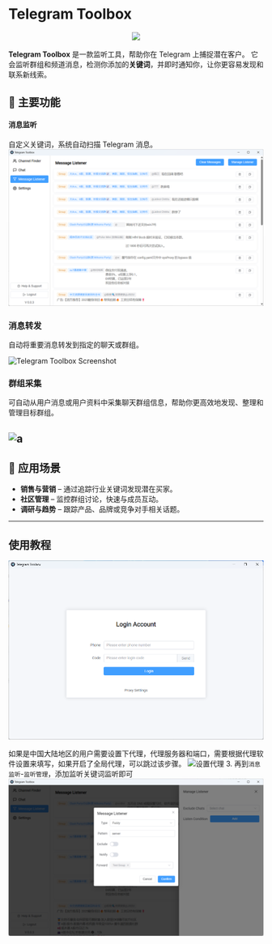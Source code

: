 # Telegram Toolbox

<div align="center">
<img src="docs/screenshot/logo.png" style="width:50px"/>
</div>

**Telegram Toolbox** 是一款监听工具，帮助你在 Telegram 上捕捉潜在客户。
它会监听群组和频道消息，检测你添加的**关键词**，并即时通知你，让你更容易发现和联系新线索。

## 🚀 主要功能

#### 消息监听
自定义关键词，系统自动扫描 Telegram 消息。
![Telegram Toolbox 截图](docs/screenshot/telegram-toolbox.png)

### 消息转发

自动将重要消息转发到指定的聊天或群组。

![Telegram Toolbox Screenshot](docs/screenshot/alert.png)


### 群组采集

可自动从用户消息或用户资料中采集聊天群组信息，帮助你更高效地发现、整理和管理目标群组。

![a](./docs/zh/screenshot/channel_finder.png)
---

## 🎯 应用场景

- **销售与营销** – 通过追踪行业关键词发现潜在买家。
- **社区管理** – 监控群组讨论，快速与成员互动。
- **调研与趋势** – 跟踪产品、品牌或竞争对手相关话题。

---

##   使用教程
![登录](docs/screenshot/login.png)

如果是中国大陆地区的用户需要设置下代理，代理服务器和端口，需要根据代理软件设置来填写，如果开启了全局代理，可以跳过该步骤。
![设置代理](docs/screenshot/set_proxy.png)
3. 再到`消息监听`-`监听管理`，添加监听关键词监听即可
![添加监听器](docs/screenshot/add_listener.png)
